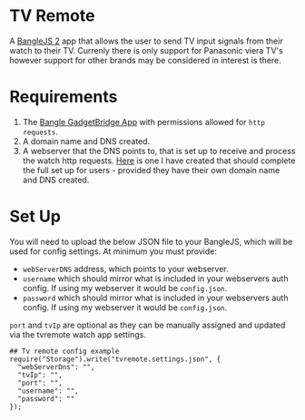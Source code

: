 # TV Remote
A [BangleJS 2](https://shop.espruino.com/banglejs2) app that allows the user to send TV input signals from their watch to their TV. 
Currenly there is only support for Panasonic viera TV's however support for other brands may be considered in interest is there.

# Requirements
1. The [Bangle GadgetBridge App](https://www.espruino.com/Gadgetbridge) with permissions allowed for `http requests`.
2. A domain name and DNS created.
3. A webserver that the DNS points to, that is set up to receive and process the watch http requests. [Here](https://github.com/Guptilious/banglejs-tvremote-webserver) is one I have created that should complete the full set up for users - provided they have their own domain name and DNS created.

# Set Up
You will need to upload the below JSON file to your BangleJS, which will be used for config settings. At minimum you must provide:
* `webServerDNS` address, which points to your webserver.
* `username` which should mirror what is included in your webservers auth config. If using my webserver it would be `config.json`.
* `password` which should mirror what is included in your webservers auth config. If using my webserver it would be `config.json`.

`port` and `tvIp` are optional as they can be manually assigned and updated via the tvremote watch app settings.

    ## Tv remote config example
    require("Storage").write("tvremote.settings.json", {
      "webServerDns": "",
      "tvIp": "",
      "port": "",
      "username": "",
      "password": ""
    });
